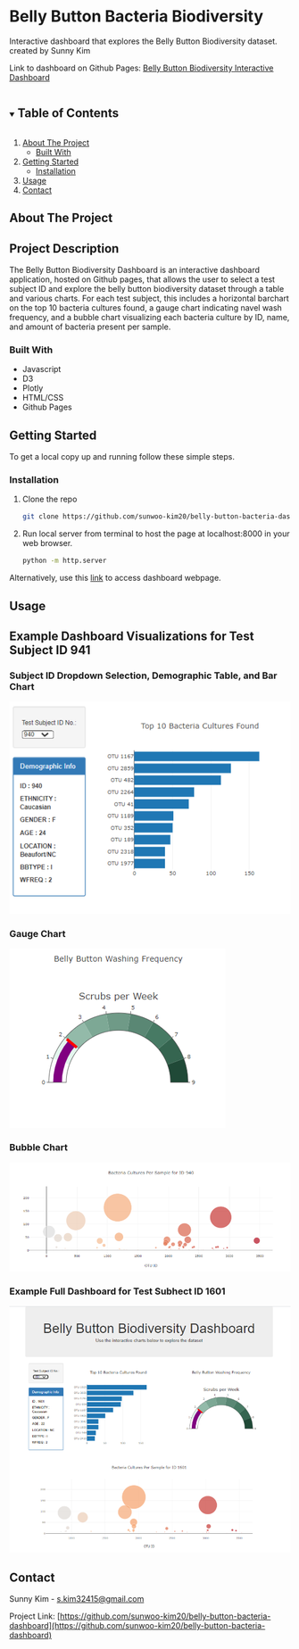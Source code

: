 # Belly Button Bacteria Biodiversity
Interactive dashboard that explores the Belly Button Biodiversity dataset.
created by Sunny Kim

Link to dashboard on Github Pages: [Belly Button Biodiversity Interactive Dashboard](https://sunwoo-kim20.github.io/belly-button-bacteria-dashboard/)



<!-- TABLE OF CONTENTS -->
<details open="open">
  <summary><h2 style="display: inline-block">Table of Contents</h2></summary>
  <ol>
    <li>
      <a href="#about-the-project">About The Project</a>
      <ul>
        <li><a href="#built-with">Built With</a></li>
      </ul>
    </li>
    <li>
      <a href="#getting-started">Getting Started</a>
      <ul>
        <li><a href="#installation">Installation</a></li>
      </ul>
    </li>
    <li><a href="#usage">Usage</a></li>
    <li><a href="#contact">Contact</a></li>
  </ol>
</details>



<!-- ABOUT THE PROJECT -->
## About The Project

## Project Description
The Belly Button Biodiversity Dashboard is an interactive dashboard application, hosted on Github pages, that allows the user to select a test subject ID and explore the belly button biodiversity dataset through a table and various charts. For each test subject, this includes a horizontal barchart on the top 10 bacteria cultures found, a gauge chart indicating navel wash frequency, and a bubble chart visualizing each bacteria culture by ID, name, and amount of bacteria present per sample. 

### Built With

* Javascript
* D3
* Plotly
* HTML/CSS
* Github Pages

<!-- GETTING STARTED -->
## Getting Started

To get a local copy up and running follow these simple steps.

### Installation

1. Clone the repo
   ```sh
   git clone https://github.com/sunwoo-kim20/belly-button-bacteria-dashboard.git
   ```
2. Run local server from terminal to host the page at localhost:8000 in your web browser.
   ```sh
   python -m http.server
   ```
Alternatively, use this [link](https://sunwoo-kim20.github.io/belly-button-bacteria-dashboard/) to access dashboard webpage.

<!-- USAGE EXAMPLES -->
## Usage

## Example Dashboard Visualizations for Test Subject ID 941

### Subject ID Dropdown Selection, Demographic Table, and Bar Chart
![ID Selection, Demographic Table, and Bar Chart](https://github.com/sunwoo-kim20/belly-button-bacteria-dashboard/blob/main/docs/images/demographic-barchart-screenshot.png?raw=true)

### Gauge Chart
![Gauge Chart](https://github.com/sunwoo-kim20/belly-button-bacteria-dashboard/blob/main/docs/images/gauge-chart-screenshot.png?raw=true)


### Bubble Chart
![Gauge Chart](https://github.com/sunwoo-kim20/belly-button-bacteria-dashboard/blob/main/docs/images/bubblechart-screenshot.png?raw=true)

### Example Full Dashboard for Test Subhect ID 1601
![Gauge Chart](https://github.com/sunwoo-kim20/belly-button-bacteria-dashboard/blob/main/docs/images/dashboard-example-id1601.png?raw=true)




<!-- CONTACT -->
## Contact

Sunny Kim - s.kim32415@gmail.com

Project Link: [https://github.com/sunwoo-kim20/belly-button-bacteria-dashboard](https://github.com/sunwoo-kim20/belly-button-bacteria-dashboard)


